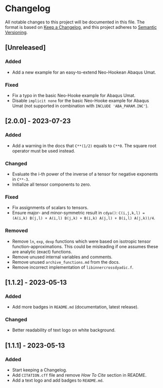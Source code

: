 # Changelog
All notable changes to this project will be documented in this file. The format is based on [Keep a Changelog](https://keepachangelog.com/en/1.0.0/), and this project adheres to [Semantic Versioning](https://semver.org/spec/v2.0.0.html).

## [Unreleased]

### Added
- Add a new example for an easy-to-extend Neo-Hookean Abaqus Umat.

### Fixed
- Fix a typo in the basic Neo-Hooke example for Abaqus Umat.
- Disable `implicit none` for the basic Neo-Hooke example for Abaqus Umat (not supported in combination with `INCLUDE 'ABA_PARAM.INC'`).

## [2.0.0] - 2023-07-23

### Added
- Add a warning in the docs that `C**(1/2)` equals to `C**0`. The square root operator must be used instead.

### Changed
- Evaluate the i-th power of the inverse of a tensor for negative exponents in `C**-3`.
- Initialize all tensor components to zero.

### Fixed
- Fix assignments of scalars to tensors.
- Ensure major- and minor-symmetric result in `cdya()`: `C(i,j,k,l) = (A(i,k) B(j,l) + A(i,l) B(j,k) + B(i,k) A(j,l) + B(i,l) A(j,k))/4`.

### Removed
- Remove `ln`, `exp`, `dexp` functions which were based on isotropic tensor function-approximations. This could be misleading if one assumes these are analytic (exact) functions.
- Remove unused internal variables and comments.
- Remove unused `archive_functions.md` from the docs.
- Remove incorrect implementation of `libinnercrossdyadic.f`.

## [1.1.2] - 2023-05-13

### Added
- Add more badges in `README.md` (documentation, latest release).

### Changed
- Better readability of text logo on white background.

## [1.1.1] - 2023-05-13

### Added
- Start keeping a Changelog.
- Add `CITATION.cff` file and remove *How To Cite* section in README.
- Add a text logo and add badges to `README.md`.
